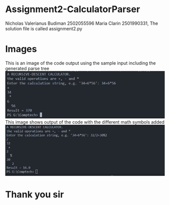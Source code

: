 # Assignment2-CalculatorParser
Nicholas Valerianus Budiman 2502055596 
Maria Clarin 2501990331, The solution file is called assignment2.py 
# Images
This is an image of the code output using the sample input including the generated parse tree 
![Screenshot](/images/output1.png)
This image shows output of the code with the different math symbols added
![Screenshot2](/images/output2.png)


# Thank you sir
